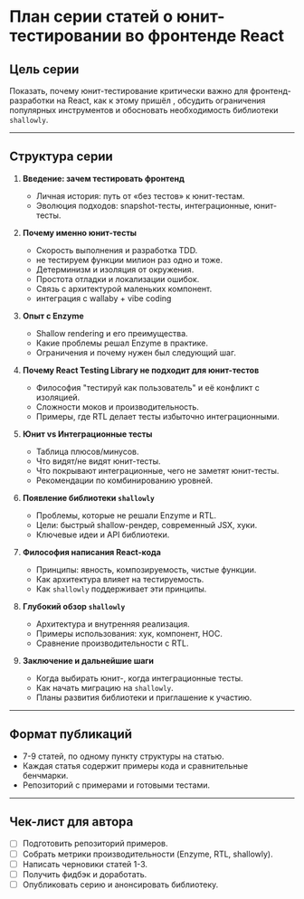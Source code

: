 # План серии статей о юнит-тестировании во фронтенде React

## Цель серии
Показать, почему юнит-тестирование критически важно для фронтенд-разработки на React, как к этому пришёл , обсудить ограничения популярных инструментов и обосновать необходимость библиотеки `shallowly`.

---

## Структура серии

1. **Введение: зачем тестировать фронтенд**
   * Личная история: путь от «без тестов» к юнит-тестам.
   * Эволюция подходов: snapshot-тесты, интеграционные, юнит-тесты.

2. **Почему именно юнит-тесты**
   * Скорость выполнения и разработка TDD.
   * не тестируем функции милион раз одно и тоже.
   * Детерминизм и изоляция от окружения.
   * Простота отладки и локализации ошибок.
   * Связь с архитектурой маленьких компонент.
   * интеграция с wallaby + vibe coding

3. **Опыт с Enzyme**
   * Shallow rendering и его преимущества.
   * Какие проблемы решал Enzyme в практике.
   * Ограничения и почему нужен был следующий шаг.

4. **Почему React Testing Library не подходит для юнит-тестов**
   * Философия "тестируй как пользователь" и её конфликт с изоляцией.
   * Сложности моков и производительность.
   * Примеры, где RTL делает тесты избыточно интеграционными.

5. **Юнит vs Интеграционные тесты**
   * Таблица плюсов/минусов.
   * Что видят/не видят юнит-тесты.
   * Что покрывают интеграционные, чего не заметят юнит-тесты.
   * Рекомендации по комбинированию уровней.

6. **Появление библиотеки `shallowly`**
   * Проблемы, которые не решали Enzyme и RTL.
   * Цели: быстрый shallow-рендер, современный JSX, хуки.
   * Ключевые идеи и API библиотеки.

7. **Философия написания React-кода**
   * Принципы: явность, композируемость, чистые функции.
   * Как архитектура влияет на тестируемость.
   * Как `shallowly` поддерживает эти принципы.

8. **Глубокий обзор `shallowly`**
   * Архитектура и внутренняя реализация.
   * Примеры использования: хук, компонент, HOC.
   * Сравнение производительности с RTL.

9. **Заключение и дальнейшие шаги**
   * Когда выбирать юнит-, когда интеграционные тесты.
   * Как начать миграцию на `shallowly`.
   * Планы развития библиотеки и приглашение к участию.

---

## Формат публикаций
* 7-9 статей, по одному пункту структуры на статью.
* Каждая статья содержит примеры кода и сравнительные бенчмарки.
* Репозиторий с примерами и готовыми тестами.

---

## Чек-лист для автора
- [ ] Подготовить репозиторий примеров.
- [ ] Собрать метрики производительности (Enzyme, RTL, shallowly).
- [ ] Написать черновики статей 1-3.
- [ ] Получить фидбэк и доработать.
- [ ] Опубликовать серию и анонсировать библиотеку.
